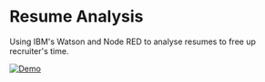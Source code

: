 # Resume Analysis

Using IBM's Watson and Node RED to analyse resumes to free up recruiter's time.

[![Demo](https://img.youtube.com/vi/MbyyFSLOMTQ/0.jpg)](https://www.youtube.com/watch?v=MbyyFSLOMTQ)
